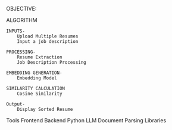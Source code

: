 OBJECTIVE:

ALGORITHM

    INPUTS-
        Upload Multiple Resumes
        Input a job description

    PROCESSING-
        Resume Extraction
        Job Description Processing
    
    EMBEDDING GENERATION-
        Embedding Model

    SIMILARITY CALCULATION
        Cosine Similarity
    
    Output- 
        Display Sorted Resume


Tools
    Frontend
    Backend
        Python
        LLM
        Document Parsing
    Libraries
        